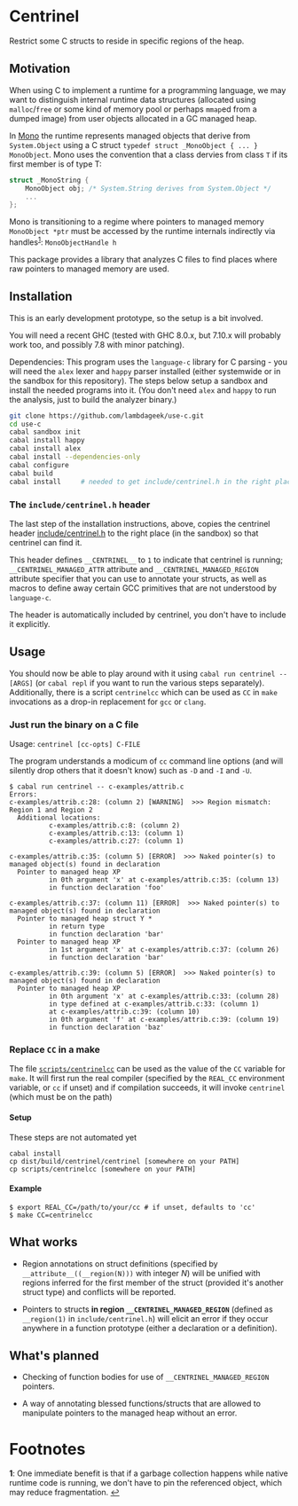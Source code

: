 # Centrinel #

Restrict some C structs to reside in specific regions of the heap.

## Motivation ##

When using C to implement a runtime for a programming language, we may want to
distinguish internal runtime data structures (allocated using `malloc`/`free`
or some kind of memory pool or perhaps `mmap`ed from a dumped image) from user
objects allocated in a GC managed heap.

In [Mono](http://www.mono-project.com/) the runtime represents managed objects that derive
from `System.Object` using a C struct `typedef struct _MonoObject { ... } MonoObject`.  Mono uses the convention that a class dervies from class `T` if its first member is of type T:

```c
struct _MonoString {
	MonoObject obj; /* System.String derives from System.Object */
	...
};
```

Mono is transitioning to a regime where pointers to managed memory `MonoObject
*ptr` must be accessed by the runtime internals indirectly via handles<sup id="ref1">[1](#f1)</sup>: `MonoObjectHandle h`

This package provides a library that analyzes C files to find places where raw pointers to managed memory are used.

## Installation ##

This is an early development prototype, so the setup is a bit involved.

You will need a recent GHC (tested with GHC 8.0.x, but 7.10.x will probably
work too, and possibly 7.8 with minor patching).

Dependencies: This program uses the `language-c` library for C parsing - you
will need the `alex` lexer and `happy` parser installed (either systemwide or
in the sandbox for this repository).  The steps below setup a sandbox and
install the needed programs into it. (You don't need `alex` and `happy` to run
the analysis, just to build the analyzer binary.)

```bash
git clone https://github.com/lambdageek/use-c.git
cd use-c
cabal sandbox init
cabal install happy
cabal install alex
cabal install --dependencies-only
cabal configure
cabal build
cabal install     # needed to get include/centrinel.h in the right place
```

### The `include/centrinel.h` header ###

The last step of the installation instructions, above, copies the centrinel
header [include/centrinel.h](include/centrinel.h) to the right place (in the
sandbox) so that centrinel can find it.

This header defines `__CENTRINEL__` to `1` to indicate that centrinel is
running; `__CENTRINEL_MANAGED_ATTR` attribute and `__CENTRINEL_MANAGED_REGION`
attribute specifier that you can use to annotate your structs, as well as
macros to define away certain GCC primitives that are not understood by
`language-c`.

The header is automatically included by centrinel, you don't have to include it explicitly.

## Usage ##

You should now be able to play around with it using `cabal run centrinel --
[ARGS]` (or `cabal repl` if you want to run the various steps separately).
Additionally, there is a script `centrinelcc` which can be used as `CC` in
`make` invocations as a drop-in replacement for `gcc` or `clang`.

### Just run the binary on a C file ###

Usage: `centrinel [cc-opts] C-FILE`

The program understands a modicum of `cc` command line options (and will
silently drop others that it doesn't know) such as `-D` and `-I` and `-U`.

```
$ cabal run centrinel -- c-examples/attrib.c
Errors:
c-examples/attrib.c:28: (column 2) [WARNING]  >>> Region mismatch: Region 1 and Region 2
  Additional locations:
          c-examples/attrib.c:8: (column 2)
          c-examples/attrib.c:13: (column 1)
          c-examples/attrib.c:27: (column 1)

c-examples/attrib.c:35: (column 5) [ERROR]  >>> Naked pointer(s) to managed object(s) found in declaration
  Pointer to managed heap XP
          in 0th argument 'x' at c-examples/attrib.c:35: (column 13)
          in function declaration 'foo'

c-examples/attrib.c:37: (column 11) [ERROR]  >>> Naked pointer(s) to managed object(s) found in declaration
  Pointer to managed heap struct Y *
          in return type
          in function declaration 'bar'
  Pointer to managed heap XP
          in 1st argument 'x' at c-examples/attrib.c:37: (column 26)
          in function declaration 'bar'

c-examples/attrib.c:39: (column 5) [ERROR]  >>> Naked pointer(s) to managed object(s) found in declaration
  Pointer to managed heap XP
          in 0th argument 'x' at c-examples/attrib.c:33: (column 28)
          in type defined at c-examples/attrib.c:33: (column 1)
          at c-examples/attrib.c:39: (column 10)
          in 0th argument 'f' at c-examples/attrib.c:39: (column 19)
          in function declaration 'baz'

```

### Replace `CC` in a make ###

The file [`scripts/centrinelcc`](scripts/centrinelcc) can be used as the value of the `CC` variable for `make`.
It will first run the real compiler (specified by the `REAL_CC` environment variable, or `cc` if unset) and
if compilation succeeds, it will invoke `centrinel` (which must be on the path)

#### Setup ####

These steps are not automated yet

```
cabal install
cp dist/build/centrinel/centrinel [somewhere on your PATH]
cp scripts/centrinelcc [somewhere on your PATH]
```

#### Example ####

```
$ export REAL_CC=/path/to/your/cc # if unset, defaults to 'cc'
$ make CC=centrinelcc
```


## What works ##

* Region annotations on struct definitions (specified by
  `__attribute__((__region(N)))` with integer *N*) will be unified with regions
  inferred for the first member of the struct (provided it's another struct
  type) and conflicts will be reported.

* Pointers to structs **in region `__CENTRINEL_MANAGED_REGION`** (defined as
  `__region(1)` in `include/centrinel.h`) will elicit an error if they occur
  anywhere in a function prototype (either a declaration or a definition).

## What's planned ##

* Checking of function bodies for use of `__CENTRINEL_MANAGED_REGION` pointers.

* A way of annotating blessed functions/structs that are allowed to manipulate
  pointers to the managed heap without an error.


# Footnotes #

<b id="f1">1</b>: One immediate benefit is that if a garbage collection happens while native runtime code is running, we don't have to pin the referenced object, which may reduce fragmentation. [↩](#ref1)
